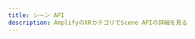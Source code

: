 ```yaml
---
title: シーン API
description: AmplifyのXRカテゴリでScene APIの詳細を見る
---
```


<inline-fragment platform="js" src="~/lib/xr/fragments/sceneapi.md"></inline-fragment>